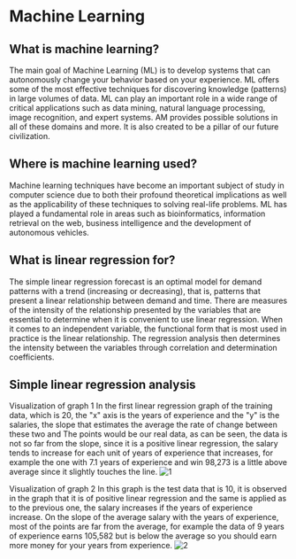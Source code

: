 # Machine Learning

## What is machine learning?
The main goal of Machine Learning (ML) is to develop systems that can autonomously change your behavior based on your experience. ML offers some of the most effective techniques for discovering knowledge (patterns) in large volumes of data. ML can play an important role in a wide range of critical applications such as data mining, natural language processing, image recognition, and expert systems. AM provides possible solutions in all of these domains and more. It is also created to be a pillar of our future civilization.


## Where is machine learning used?
Machine learning techniques have become an important subject of study in computer science due to both their profound theoretical implications as well as the applicability of these techniques to solving real-life problems. ML has played a fundamental role in areas such as bioinformatics, information retrieval on the web, business intelligence and the development of autonomous vehicles.




## What is linear regression for?
The simple linear regression forecast is an optimal model for demand patterns with a trend (increasing or decreasing), that is, patterns that present a linear relationship between demand and time.
There are measures of the intensity of the relationship presented by the variables that are essential to determine when it is convenient to use linear regression.
When it comes to an independent variable, the functional form that is most used in practice is the linear relationship. The regression analysis then determines the intensity between the variables through correlation and determination coefficients.

## Simple linear regression analysis
Visualization of graph 1
In the first linear regression graph of the training data, which is 20, the "x" axis is the years of experience and the "y" is the salaries, the slope that estimates the average the rate of change between these two and The points would be our real data, as can be seen, the data is not so far from the slope, since it is a positive linear regression, the salary tends to increase for each unit of years of experience that increases, for example the one with 7.1 years of experience and win 98,273 is a little above average since it slightly touches the line.
![1](https://user-images.githubusercontent.com/60412166/102171758-1d99fe00-3e4c-11eb-8f2c-608d2fa37797.png)

Visualization of graph 2
In this graph is the test data that is 10, it is observed in the graph that it is of positive linear regression and the same is applied as to the previous one, the salary increases if the years of experience increase. On the slope of the average salary with the years of experience, most of the points are far from the average, for example the data of 9 years of experience earns 105,582 but is below the average so you should earn more money for your years from experience.
![2](https://user-images.githubusercontent.com/60412166/102171773-24c10c00-3e4c-11eb-8da7-7c2cd757ee52.png)
